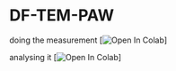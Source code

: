 # DF-TEM-PAW

doing the measurement
[![Open In Colab](https://github.com/BAMresearch/DF-TEM-PAW/raw/main/PAW_precipitate_detection.ipynb)]

analysing it
[![Open In Colab](https://github.com/BAMresearch/DF-TEM-PAW/raw/main/analyse_precepitates_data.ipynb)]
